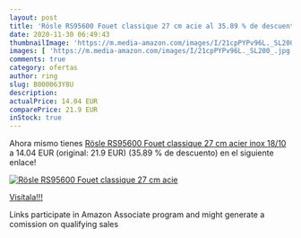 ```yaml
---
layout: post
title: 'Rösle RS95600 Fouet classique 27 cm acie al 35.89 % de descuento'
date: 2020-11-30 06:49:43
thumbnailImage: 'https://m.media-amazon.com/images/I/21cpPYPv96L._SL200_.jpg'
images: [ 'https://m.media-amazon.com/images/I/21cpPYPv96L._SL200_.jpg' ]
comments: true
category: ofertas
author: ring
slug: B000063Y8U
description:
actualPrice: 14.04 EUR
comparePrice: 21.9 EUR
inStock: true
---
```


Ahora mismo tienes [Rösle RS95600 Fouet classique 27 cm acier inox 18/10](https://www.amazon.fr/dp/B000063Y8U/?tag=tolees0d-21) a 14.04 EUR (original: 21.9 EUR) (35.89 %  de descuento) en el siguiente enlace!

[![Rösle RS95600 Fouet classique 27 cm acie](https://m.media-amazon.com/images/I/21cpPYPv96L._SL200_.jpg)](https://www.amazon.fr/dp/B000063Y8U/?tag=tolees0d-21)

[Visítala!!!](https://www.amazon.fr/dp/B000063Y8U/?tag=tolees0d-21)

Links participate in Amazon Associate program and might generate a comission on qualifying sales
